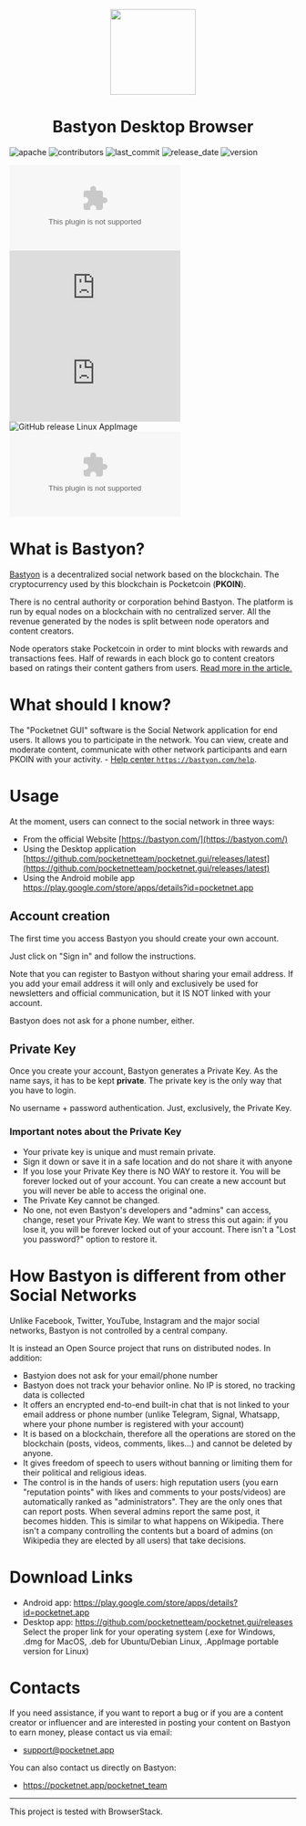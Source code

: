 <p align="center">
  <img src="./img/logo_color/blue_250.png" width="150">
</p>

<h1 align="center">Bastyon Desktop Browser</h1>

![apache](https://img.shields.io/github/license/pocketnetteam/pocketnet.api?label=License&logo=apache)
![contributors](https://img.shields.io/github/contributors/pocketnetteam/pocketnet.gui?label=Contributors&logo=bastyon)
![last_commit](https://img.shields.io/github/last-commit/pocketnetteam/pocketnet.gui?label=Last+commit&logo=bastyon)
![release_date](https://img.shields.io/github/release-date/pocketnetteam/pocketnet.gui?label=Release+date&logo=bastyon)
![version](https://img.shields.io/github/v/release/pocketnetteam/pocketnet.gui?label=Actual+version&logo=bastyon)
<!--
[![Auto Tests](https://github.com/pocketnetteam/pocketnet.gui/actions/workflows/autotests.yml/badge.svg)](https://github.com/pocketnetteam/pocketnet.gui/actions/workflows/autotests.yml)
-->

![GitHub release Win](https://img.shields.io/github/downloads/pocketnetteam/pocketnet.gui/latest/BastyonSetup.exe?label=Windows&logo=windows&suffix=)
![GitHub release Linux MacOS](https://img.shields.io/github/downloads/pocketnetteam/pocketnet.gui/latest/BastyonSetup.dmg?label=MacOS&logo=apple)
![GitHub release Linux Deb](https://img.shields.io/github/downloads/pocketnetteam/pocketnet.gui/latest/BastyonSetup.deb?label=Debian&logo=linux)
![GitHub release Linux AppImage](https://img.shields.io/github/downloads/pocketnetteam/pocketnet.gui/latest/Bastyon.AppImage?label=AppImage&logo=linux)
![GitHub release Android APK](https://img.shields.io/github/downloads/pocketnetteam/pocketnet.gui/latest/Bastyon.apk?label=Android&logo=android)

<!--
[![Deploy Proxy](https://github.com/pocketnetteam/pocketnet.gui/actions/workflows/deploy.proxy.yml/badge.svg)](https://github.com/pocketnetteam/pocketnet.gui/actions/workflows/deploy.proxy.yml)
[![Deploy Web](https://github.com/pocketnetteam/pocketnet.gui/actions/workflows/deploy.web.yml/badge.svg)](https://github.com/pocketnetteam/pocketnet.gui/actions/workflows/deploy.web.yml)
-->

# What is Bastyon?

[Bastyon](https://pocketnet.app/about) is a decentralized social network based on the blockchain. The cryptocurrency used by this blockchain is Pocketcoin (**PKOIN**).

There is no central authority or corporation behind Bastyon. The platform is run by equal
nodes on a blockchain with no centralized server. All the revenue generated by the nodes is split
between node operators and content creators. 

Node operators stake Pocketcoin in order to mint blocks with rewards and transactions fees. Half of rewards in each block go to content creators based on ratings their content gathers
from users. [Read more in the article.](https://pocketnet.app/docs/Pocketnet%20Whitepaper%20Draft%20v2.pdf)

# What should I know?
The "Pocketnet GUI" software is the Social Network application for end users. It allows you to participate in the network. You can view, create and moderate content, communicate with other network participants and earn PKOIN with your activity. - [Help center `https://bastyon.com/help`](https://pocketnet.app/help?page=faq).

# Usage
At the moment, users can connect to the social network in three ways:
- From the official Website [https://bastyon.com/](https://bastyon.com/)
- Using the Desktop application [https://github.com/pocketnetteam/pocketnet.gui/releases/latest](https://github.com/pocketnetteam/pocketnet.gui/releases/latest)
- Using the Android mobile app https://play.google.com/store/apps/details?id=pocketnet.app

## Account creation
The first time you access Bastyon you should create your own account.

Just click on "Sign in" and follow the instructions.

Note that you can register to Bastyon without sharing your email address. If you add your email address it will only and exclusively be used for newsletters and official communication, but it IS NOT linked with your account. 

Bastyon does not ask for a phone number, either.

## Private Key
Once you create your account, Bastyon generates a Private Key. As the name says, it has to be kept **private**. 
The private key is the only way that you have to login.

No username + password authentication. Just, exclusively, the Private Key. 

### Important notes about the Private Key
- Your private key is unique and must remain private.
- Sign it down or save it in a safe location and do not share it with anyone
- If you lose your Private Key there is NO WAY to restore it. You will be forever locked out of your account. You can create a new account but you will never be able to access the original one.
- The Private Key cannot be changed.
- No one, not even Bastyon's developers and "admins" can access, change, reset your Private Key. We want to stress this out again: if you lose it, you will be forever locked out of your account. There isn't a "Lost you password?" option to restore it.

# How Bastyon is different from other Social Networks
Unlike Facebook, Twitter, YouTube, Instagram and the major social networks, Bastyon is not controlled by a central company.

It is instead an Open Source project that runs on distributed nodes. In addition:
- Bastyion does not ask for your email/phone number
- Bastyon does not track your behavior online. No IP is stored, no tracking data is collected
- It offers an encrypted end-to-end built-in chat that is not linked to your email address or phone number (unlike Telegram, Signal, Whatsapp, where your phone number is registered with your account)
- It is based on a blockchain, therefore all the operations are stored on the blockchain (posts, videos, comments, likes...) and cannot be deleted by anyone. 
- It gives freedom of speech to users without banning or limiting them for their political and religious ideas.
- The control is in the hands of users: high reputation users (you earn "reputation points" with likes and comments to your posts/videos) are automatically ranked as "administrators". They are the only ones that can report posts. When several admins report the same post, it becomes hidden. This is similar to what happens on Wikipedia. There isn't a company controlling the contents but a board of admins (on Wikipedia they are elected by all users) that take decisions.

# Download Links
- Android app: https://play.google.com/store/apps/details?id=pocketnet.app
- Desktop app: https://github.com/pocketnetteam/pocketnet.gui/releases Select the proper link for your operating system (.exe for Windows, .dmg for MacOS, .deb for Ubuntu/Debian Linux, .AppImage portable version for Linux)

# Contacts
If you need assistance, if you want to report a bug or if you are a content creator or influencer and are interested in posting your content on Bastyon to earn money, please contact us via email:
- support@pocketnet.app

You can also contact us directly on Bastyon: 
- https://pocketnet.app/pocketnet_team

--------
This project is tested with BrowserStack.
